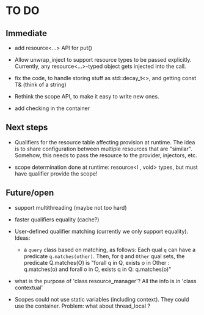 # TO DO

## Immediate
  - add resource<...> API for put()

  - Allow unwrap_inject to support resource types to be passed
    explicitly. Currently, any resource<...>-typed object gets injected
    into the call.

  - fix the code, to handle storing stuff as std::decay_t<>, and getting
     const T&  (think of a string)

  - Rethink the scope API, to make it easy to write new ones. 

  - add checking in the container


## Next steps

  - Qualifiers for the resource table affecting provision at runtime.
  	The idea is to share configuration between multiple resources that
  	are "similar". Somehow, this needs to pass the resource to the provider,
  	injectors, etc. 

  - scope determination done at runtime: resource<I , void> types, 
  	but must have qualifier provide the scope!


## Future/open
  - support multithreading (maybe not too hard)

  - faster qualifiers equality (cache?)

  - User-defined qualifier matching (currently we only support equality).
    Ideas:
    - a `query` class based on matching, as follows:
      Each qual `q` can have a predicate `q.matches(other)`.
      Then, for  `Q` and `Other` qual sets, the predicate
      Q.matches(O) is "forall q in Q, exists o in Other : q.matches(o)
      and forall o in O, exists q in Q: q.matches(o)" 

  - what is the purpose of 'class resource_manager'? All the info is in
    'class contextual'

  - Scopes could not use static variables (including context). They
    could use the container. Problem: what about thread_local ?

